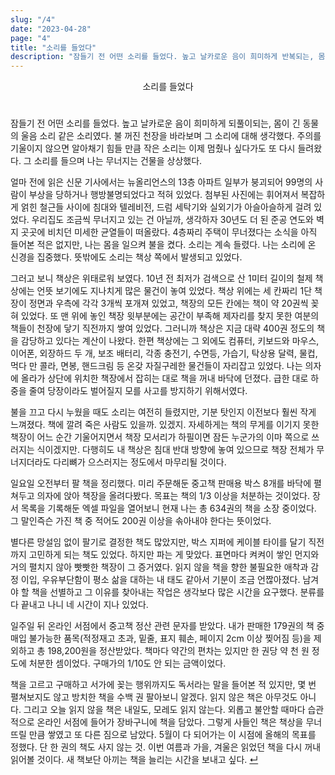 ```yaml
---
slug: "/4"
date: "2023-04-28"
page: "4"
title: "소리를 들었다"
description: "잠들기 전 어떤 소리를 들었다. 높고 날카로운 음이 희미하게 반복되는, 몸이 긴 동물의 울음 소리 같은 소리였다."
---
```


<div style="text-align: center">
  <span class="post-line">
    소리를 들었다
  </span>
</div>

#

잠들기 전 어떤 소리를 들었다. 높고 날카로운 음이 희미하게 되풀이되는, 몸이 긴 동물의 울음 소리 같은 소리였다. 불 꺼진 천장을 바라보며 그 소리에 대해 생각했다. 주의를 기울이지 않으면 알아채기 힘들 만큼 작은 소리는 이제 멈췄나 싶다가도 또 다시 들려왔다. 그 소리를 들으며 나는 무너지는 건물을 상상했다.

얼마 전에 읽은 신문 기사에서는 뉴올리언스의 13층 아파트 일부가 붕괴되어 99명의 사람이 부상을 당하거나 행방불명되었다고 적혀 있었다. 첨부된 사진에는 휘어져서 복잡하게 얽힌 철근들 사이에 침대와 텔레비전, 드럼 세탁기와 실외기가 아슬아슬하게 걸려 있었다. 우리집도 조금씩 무너지고 있는 건 아닐까, 생각하자 30년도 더 된 준공 연도와 벽지 곳곳에 비치던 미세한 균열들이 떠올랐다. 4층짜리 주택이 무너졌다는 소식을 아직 들어본 적은 없지만, 나는 몸을 일으켜 불을 켰다. 소리는 계속 들렸다. 나는 소리에 온 신경을 집중했다. 뜻밖에도 소리는 책상 쪽에서 발생되고 있었다.

그러고 보니 책상은 위태로워 보였다. 10년 전 최저가 검색으로 산 1미터 길이의 철제 책상에는 언뜻 보기에도 지나치게 많은 물건이 놓여 있었다. 책상 위에는 세 칸짜리 1단 책장이 정면과 우측에 각각 3개씩 포개져 있었고, 책장의 모든 칸에는 책이 약 20권씩 꽂혀 있었다. 또 맨 위에 놓인 책장 윗부분에는 공간이 부족해 제자리를 찾지 못한 여분의 책들이 천장에 닿기 직전까지 쌓여 있었다. 그러니까 책상은 지금 대략 400권 정도의 책을 감당하고 있다는 계산이 나왔다. 한편 책상에는 그 외에도 컴퓨터, 키보드와 마우스, 이어폰, 외장하드 두 개, 보조 배터리, 각종 충전기, 수면등, 가습기, 탁상용 달력, 물컵, 먹다 만 콜라, 면봉, 핸드크림 등 온갖 자질구레한 물건들이 자리잡고 있었다. 나는 의자에 올라가 상단에 위치한 책장에서 잡히는 대로 책을 꺼내 바닥에 던졌다. 급한 대로 하중을 줄여 당장이라도 벌어질지 모를 사고를 방지하기 위해서였다.

불을 끄고 다시 누웠을 때도 소리는 여전히 들렸지만, 기분 탓인지 이전보다 훨씬 작게 느껴졌다. 책에 깔려 죽은 사람도 있을까. 있겠지. 자세하게는 책의 무게를 이기지 못한 책장이 어느 순간 기울어지면서 책장 모서리가 하필이면 잠든 누군가의 이마 쪽으로 쓰러지는 식이겠지만. 다행히도 내 책상은 침대 반대 방향에 놓여 있으므로 책장 전체가 무너지더라도 다리뼈가 으스러지는 정도에서 마무리될 것이다.

일요일 오전부터 팔 책을 정리했다. 미리 주문해둔 중고책 판매용 박스 8개를 바닥에 펼쳐두고 의자에 앉아 책장을 올려다봤다. 목표는 책의 1/3 이상을 처분하는 것이었다. 장서 목록을 기록해둔 엑셀 파일을 열어보니 현재 나는 총 634권의 책을 소장 중이었다. 그 말인즉슨 가진 책 중 적어도 200권 이상을 솎아내야 한다는 뜻이었다.

별다른 망설임 없이 팔기로 결정한 책도 많았지만, 박스 지퍼에 케이블 타이를 달기 직전까지 고민하게 되는 책도 있었다. 하지만 파는 게 맞았다. 표면마다 켜켜이 쌓인 먼지와 거의 펼치지 않아 빳빳한 책장이 그 증거였다. 읽지 않을 책을 향한 불필요한 애착과 감정 이입, 우유부단함이 평소 삶을 대하는 내 태도 같아서 기분이 조금 언짢아졌다. 남겨야 할 책을 선별하고 그 이유를 찾아내는 작업은 생각보다 많은 시간을 요구했다. 분류를 다 끝내고 나니 네 시간이 지나 있었다.

일주일 뒤 온라인 서점에서 중고책 정산 관련 문자를 받았다. 내가 판매한 179권의 책 중 매입 불가능한 품목(적정재고 초과, 밑줄, 표지 훼손, 페이지 2cm 이상 찢어짐 등)을 제외하고 총 198,200원을 정산받았다. 책마다 약간의 편차는 있지만 한 권당 약 천 원 정도에 처분한 셈이었다. 구매가의 1/10도 안 되는 금액이었다.

책을 고르고 구매하고 서가에 꽂는 행위까지도 독서라는 말을 들어본 적 있지만, 몇 번 펼쳐보지도 않고 방치한 책을 수백 권 팔아보니 알겠다. 읽지 않은 책은 아무것도 아니다. 그리고 오늘 읽지 않을 책은 내일도, 모레도 읽지 않는다. 외롭고 불안할 때마다 습관적으로 온라인 서점에 들어가 장바구니에 책을 담았다. 그렇게 사들인 책은 책상을 무너뜨릴 만큼 쌓였고 또 다른 짐으로 남았다. 5월이 다 되어가는 이 시점에 올해의 목표를 정했다. 단 한 권의 책도 사지 않는 것. 이번 여름과 가을, 겨울은 읽었던 책을 다시 꺼내 읽어볼 것이다. 새 책보단 아끼는 책을 늘리는 시간을 보내고 싶다. <a href="/">↵</a>
